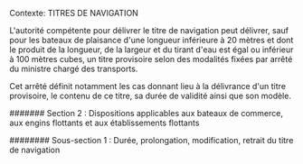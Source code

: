 Contexte: TITRES DE NAVIGATION

L'autorité compétente pour délivrer le titre de navigation peut délivrer, sauf pour les bateaux de plaisance d'une longueur inférieure à 20 mètres et dont le produit de la longueur, de la largeur et du tirant d'eau est égal ou inférieur à 100 mètres cubes, un titre provisoire selon des modalités fixées par arrêté du ministre chargé des transports.

Cet arrêté définit notamment les cas donnant lieu à la délivrance d'un titre provisoire, le contenu de ce titre, sa durée de validité ainsi que son modèle.

####### Section 2 : Dispositions applicables aux bateaux de commerce,  aux engins flottants et aux établissements flottants

######## Sous-section 1 : Durée, prolongation, modification,  retrait du titre de navigation
